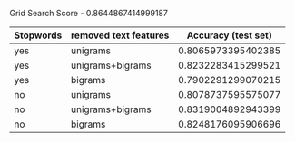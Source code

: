 
Grid Search Score - 0.8644867414999187

| Stopwords | removed	text features | Accuracy (test set) |
|---|---|---|
| yes | unigrams | 0.8065973395402385 |
| yes | unigrams+bigrams | 0.8232283415299521 |
| yes | bigrams | 0.7902291299070215 |
| no | unigrams | 0.8078737595575077 |
| no | unigrams+bigrams | 0.8319004892943399 |
| no | bigrams | 0.8248176095906696 |
